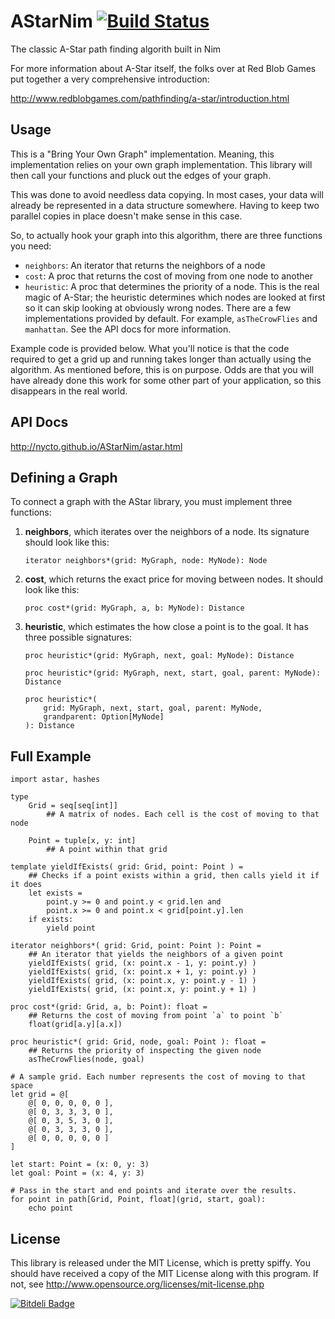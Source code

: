AStarNim [![Build Status](https://travis-ci.org/Nycto/AStarNim.svg?branch=master)](https://travis-ci.org/Nycto/AStarNim)
========

The classic A-Star path finding algorith built in Nim

For more information about A-Star itself, the folks over at Red Blob Games put
together a very comprehensive introduction:

http://www.redblobgames.com/pathfinding/a-star/introduction.html

Usage
-----

This is a "Bring Your Own Graph" implementation. Meaning, this implementation
relies on your own graph implementation. This library will then call your
functions and pluck out the edges of your graph.

This was done to avoid needless data copying. In most cases, your data will
already be represented in a data structure somewhere. Having to keep two
parallel copies in place doesn't make sense in this case.

So, to actually hook your graph into this algorithm, there are three functions
you need:

* `neighbors`: An iterator that returns the neighbors of a node
* `cost`: A proc that returns the cost of moving from one node to another
* `heuristic`: A proc that determines the priority of a node. This is the real
  magic of A-Star; the heuristic determines which nodes are looked at first so
  it can skip looking at obviously wrong nodes. There are a few implementations
  provided by default. For example, `asTheCrowFlies` and `manhattan`. See the
  API docs for more information.

Example code is provided below. What you'll notice is that the code required to
get a grid up and running takes longer than actually using the algorithm. As
mentioned before, this is on purpose. Odds are that you will have already done
this work for some other part of your application, so this disappears in the
real world.

API Docs
--------

http://nycto.github.io/AStarNim/astar.html

Defining a Graph
----------------

To connect a graph with the AStar library, you must implement three functions:

1. __neighbors__, which iterates over the neighbors of a node. Its
   signature should look like this:

   ```
   iterator neighbors*(grid: MyGraph, node: MyNode): Node
   ```

2. __cost__, which returns the exact price for moving between nodes. It
   should look like this:

   ```
   proc cost*(grid: MyGraph, a, b: MyNode): Distance
   ```

3. __heuristic__, which estimates the how close a point is to the goal. It
   has three possible signatures:

   ```
   proc heuristic*(grid: MyGraph, next, goal: MyNode): Distance
   ```

   ```
   proc heuristic*(grid: MyGraph, next, start, goal, parent: MyNode): Distance
   ```

   ```
   proc heuristic*(
       grid: MyGraph, next, start, goal, parent: MyNode,
       grandparent: Option[MyNode]
   ): Distance
   ```

Full Example
------------

```nimrod
import astar, hashes

type
    Grid = seq[seq[int]]
        ## A matrix of nodes. Each cell is the cost of moving to that node

    Point = tuple[x, y: int]
        ## A point within that grid

template yieldIfExists( grid: Grid, point: Point ) =
    ## Checks if a point exists within a grid, then calls yield it if it does
    let exists =
        point.y >= 0 and point.y < grid.len and
        point.x >= 0 and point.x < grid[point.y].len
    if exists:
        yield point

iterator neighbors*( grid: Grid, point: Point ): Point =
    ## An iterator that yields the neighbors of a given point
    yieldIfExists( grid, (x: point.x - 1, y: point.y) )
    yieldIfExists( grid, (x: point.x + 1, y: point.y) )
    yieldIfExists( grid, (x: point.x, y: point.y - 1) )
    yieldIfExists( grid, (x: point.x, y: point.y + 1) )

proc cost*(grid: Grid, a, b: Point): float =
    ## Returns the cost of moving from point `a` to point `b`
    float(grid[a.y][a.x])

proc heuristic*( grid: Grid, node, goal: Point ): float =
    ## Returns the priority of inspecting the given node
    asTheCrowFlies(node, goal)

# A sample grid. Each number represents the cost of moving to that space
let grid = @[
    @[ 0, 0, 0, 0, 0 ],
    @[ 0, 3, 3, 3, 0 ],
    @[ 0, 3, 5, 3, 0 ],
    @[ 0, 3, 3, 3, 0 ],
    @[ 0, 0, 0, 0, 0 ]
]

let start: Point = (x: 0, y: 3)
let goal: Point = (x: 4, y: 3)

# Pass in the start and end points and iterate over the results.
for point in path[Grid, Point, float](grid, start, goal):
    echo point
```

License
-------

This library is released under the MIT License, which is pretty spiffy. You
should have received a copy of the MIT License along with this program. If
not, see http://www.opensource.org/licenses/mit-license.php





[![Bitdeli Badge](https://d2weczhvl823v0.cloudfront.net/Nycto/astarnim/trend.png)](https://bitdeli.com/free "Bitdeli Badge")

